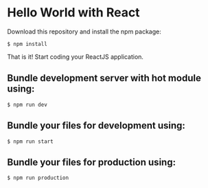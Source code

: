 # Hello World with React

Download this repository and install the npm package:
```
$ npm install
```
That is it! Start coding your ReactJS application.

## Bundle development server with hot module using:
```
$ npm run dev
```

## Bundle your files for development using:
```
$ npm run start
```

## Bundle your files for production using:
```
$ npm run production
```